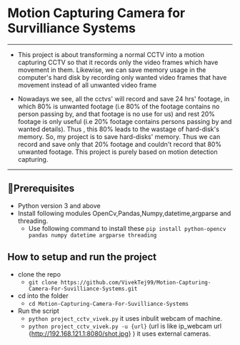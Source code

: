 # Motion Capturing Camera for Survilliance Systems

___

- This project is about transforming a normal CCTV into a motion capturing CCTV so that it records only the video frames which have movement in them. Likewise, we can save memory usage in the computer's hard disk by recording only wanted video frames that have movement instead of all unwanted video frame

- Nowadays we see, all the cctvs' will record and save 24 hrs' footage, in which 80% is unwanted footage (i.e 80% of the footage contains no person passing by, and that footage is no use for us) and rest 20% footage is only useful (i.e 20% footage contains persons passing by and wanted details). Thus , this 80% leads to the wastage of hard-disk's memory. So, my project is to save hard-disks' memory. 
Thus we can record and save only that 20% footage and couldn't record that 80% unwanted footage.
This project is purely based on motion detection capturing.

____

## 🚀Prerequisites
  * Python version 3 and above
  * Install following modules OpenCv,Pandas,Numpy,datetime,argparse and threading.
    - Use following command to install these
         `pip install python-opencv pandas numpy datetime argparse threading`
    
## How to setup and run the project
  * clone the repo
      - `git clone https://github.com/VivekTej99/Motion-Capturing-Camera-For-Suvilliance-Systems.git`
  * cd into the folder
      - `cd Motion-Capturing-Camera-For-Suvilliance-Systems`
  * Run the script
    - `python project_cctv_vivek.py` it uses inbulit webcam of machine.
    - `python project_cctv_vivek.py -u {url}` (url is like ip_webcam url {http://192.168.121.1:8080/shot.jpg} ) it uses external cameras.
   

